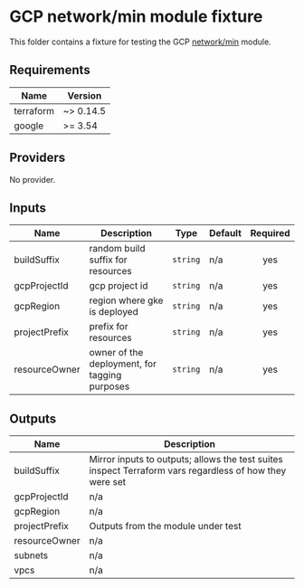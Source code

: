 # GCP network/min module fixture
<!-- spell-checker: ignore markdownlint -->

This folder contains a fixture for testing the GCP
[network/min](../../../../../modules/google/terraform/network/min/) module.

<!-- markdownlint-disable MD033 MD034 -->
<!-- BEGINNING OF PRE-COMMIT-TERRAFORM DOCS HOOK -->
## Requirements

| Name | Version |
|------|---------|
| terraform | ~> 0.14.5 |
| google | >= 3.54 |

## Providers

No provider.

## Inputs

| Name | Description | Type | Default | Required |
|------|-------------|------|---------|:--------:|
| buildSuffix | random build suffix for resources | `string` | n/a | yes |
| gcpProjectId | gcp project id | `string` | n/a | yes |
| gcpRegion | region where gke is deployed | `string` | n/a | yes |
| projectPrefix | prefix for resources | `string` | n/a | yes |
| resourceOwner | owner of the deployment, for tagging purposes | `string` | n/a | yes |

## Outputs

| Name | Description |
|------|-------------|
| buildSuffix | Mirror inputs to outputs; allows the test suites inspect Terraform vars regardless of how they were set |
| gcpProjectId | n/a |
| gcpRegion | n/a |
| projectPrefix | Outputs from the module under test |
| resourceOwner | n/a |
| subnets | n/a |
| vpcs | n/a |

<!-- END OF PRE-COMMIT-TERRAFORM DOCS HOOK -->
<!-- markdownlint-enable MD033 MD034 -->
